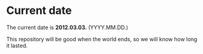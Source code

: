 # Current date

The current date is **2012.03.03.** (YYYY.MM.DD.)

This repository will be good when the world ends, so we will know how long it lasted.